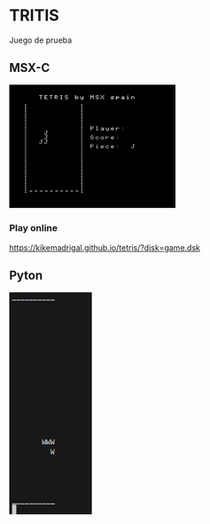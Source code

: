 # TRITIS

Juego de prueba

## MSX-C

<img src="docs/MSX-C.PNG" width="300">

### Play online

https://kikemadrigal.github.io/tetris/?disk=game.dsk

## Pyton

<img src="docs/python.PNG" height="400">


